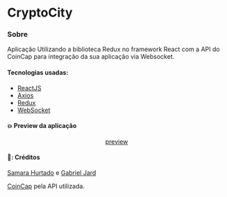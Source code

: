 
# CryptoCity

### Sobre

Aplicação Utilizando a biblioteca Redux no framework React com a API do CoinCap para integração da sua aplicação via Websocket.

#### Tecnologias usadas:

- [ReactJS](https://pt-br.reactjs.org/)
- [Axios](https://axios-http.com/)
- [Redux](https://redux.js.org/)
- [WebSocket](https://developer.mozilla.org/pt-BR/docs/Web/API/WebSockets_API)


#### :collision: Preview da aplicação

<div align="center"> 
  <a href="https://bkg8rf.csb.app/" target="_blank">preview</a>
</div>


#### 🚀: Créditos
[Samara Hurtado](https://www.linkedin.com/in/samara-hurtado-ramos-209937207/) e
[Gabriel Jard](https://www.linkedin.com/in/gabriel-jard-90734b1a8/)

[CoinCap](https://coincap.io/) pela API utilizada.
